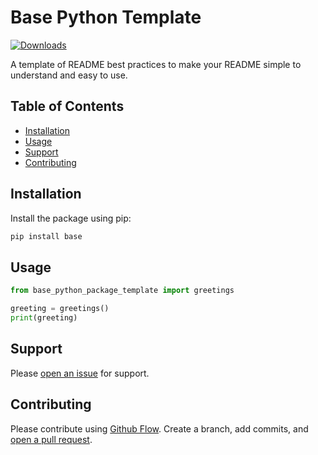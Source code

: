 # Base Python Template

[repo]: base-python-package-template

[![Downloads](https://static.pepy.tech/personalized-badge/[repo]?period=total&units=none&left_color=grey&right_color=green&left_text=Downloads)](https://pepy.tech/project/[repo])

A template of README best practices to make your README simple to understand and easy to use.

## Table of Contents

- [Installation](#installation)
- [Usage](#usage)
- [Support](#support)
- [Contributing](#contributing)

## Installation

Install the package using pip:

```sh
pip install base
```

## Usage

```python
from base_python_package_template import greetings

greeting = greetings()
print(greeting)
```

## Support

Please [open an issue](https://github.com/apinanyogaratnam/[repo]/issues/new) for support.

## Contributing

Please contribute using [Github Flow](https://guides.github.com/introduction/flow/). Create a branch, add commits, and [open a pull request](https://github.com/apinanyogaratnam/[repo]/compare/).
